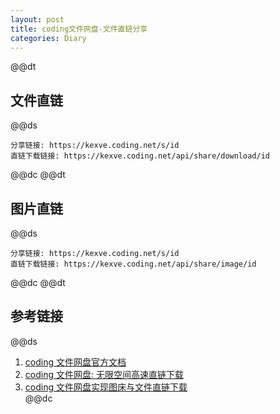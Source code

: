 ```yaml
---  
layout: post  
title: coding文件网盘-文件直链分享  
categories: Diary  
---  
```

@@dt
## 文件直链
@@ds
``` text
分享链接: https://kexve.coding.net/s/id
直链下载链接: https://kexve.coding.net/api/share/download/id
```  
@@dc
@@dt
## 图片直链
@@ds
```text
分享链接: https://kexve.coding.net/s/id
直链下载链接: https://kexve.coding.net/api/share/image/id
```  
@@dc
@@dt
## 参考链接
@@ds
1. [coding 文件网盘官方文档](https://help.coding.net/docs/management/files.html)  
2. [coding 文件网盘: 无限空间高速直链下载](https://xtboke.cn/zy/608.html)  
3. [coding 文件网盘实现图床与文件直链下载](https://blog.wittoy.com/archives/coding-netdisk/)  
@@dc
